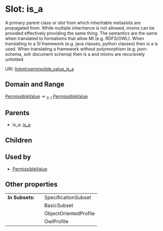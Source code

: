 
# Slot: is_a


A primary parent class or slot from which inheritable metaslots are propagated from. While multiple inheritance is not allowed, mixins can be provided effectively providing the same thing. The semantics are the same when translated to formalisms that allow MI (e.g. RDFS/OWL). When translating to a SI framework (e.g. java classes, python classes) then is a is used. When translating a framework without polymorphism (e.g. json-schema, solr document schema) then is a and mixins are recursively unfolded

URI: [linkml:permissible_value_is_a](https://w3id.org/linkml/permissible_value_is_a)


## Domain and Range

[PermissibleValue](PermissibleValue.md) &#8594;  <sub>0..1</sub> [PermissibleValue](PermissibleValue.md)

## Parents

 *  is_a: [is_a](is_a.md)

## Children


## Used by

 * [PermissibleValue](PermissibleValue.md)

## Other properties

|  |  |  |
| --- | --- | --- |
| **In Subsets:** | | SpecificationSubset |
|  | | BasicSubset |
|  | | ObjectOrientedProfile |
|  | | OwlProfile |

